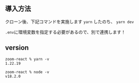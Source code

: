## 導入方法
クローン後、下記コマンドを実施します
`yarn`
したのち、
`yarn dev`

`.env`に環境変数を指定する必要があるので、別で連携します！

## version
```
zoom-react % yarn -v
1.22.19

zoom-react % node -v
v18.2.0
```
